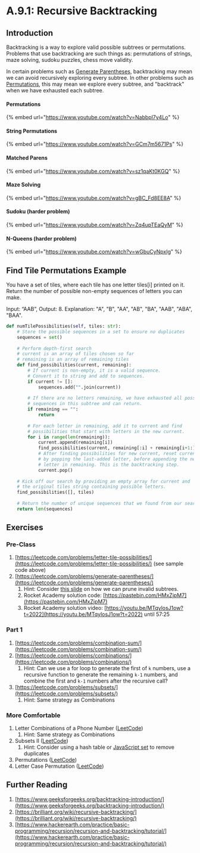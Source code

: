 # A.9.1: Recursive Backtracking

## Introduction

Backtracking is a way to explore valid possible subtrees or permutations. Problems that use backtracking are such things as: permutations of strings, maze solving, sudoku puzzles, chess move validity.

In certain problems such as [Generate Parentheses](https://leetcode.com/problems/generate-parentheses/), backtracking may mean we can avoid recursively exploring every subtree. In other problems such as [Permutations](https://leetcode.com/problems/permutations/), this may mean we explore every subtree, and "backtrack" when we have exhausted each subtree.

#### Permutations

{% embed url="https://www.youtube.com/watch?v=Nabbpl7y4Lo" %}

#### String Permutations

{% embed url="https://www.youtube.com/watch?v=GCm7m5671Ps" %}

#### Matched Parens

{% embed url="https://www.youtube.com/watch?v=sz1qaKt0KGQ" %}

#### Maze Solving

{% embed url="https://www.youtube.com/watch?v=gBC_Fd8EE8A" %}

#### Sudoku (harder problem)

{% embed url="https://www.youtube.com/watch?v=Zq4upTEaQyM" %}

#### N-Queens (harder problem)

{% embed url="https://www.youtube.com/watch?v=wGbuCyNpxIg" %}

## Find Tile Permutations Example

You have a set of tiles, where each tile has one letter tiles\[i] printed on it. Return the number of possible non-empty sequences of letters you can make.

Input: “AAB”, Output: 8. Explanation: "A", "B", "AA", "AB", "BA", "AAB", "ABA", "BAA".

```python
def numTilePossibilities(self, tiles: str):
    # Store the possible sequences in a set to ensure no duplicates
    sequences = set()
    
    # Perform depth-first search
    # current is an array of tiles chosen so far
    # remaining is an array of remaining tiles
    def find_possibilities(current, remaining):
        # If current is non-empty, it is a valid sequence.
        # Convert it to string and add to sequences.
        if current != []:
            sequences.add("".join(current))
            
        # If there are no letters remaining, we have exhausted all possible
        # sequences in this subtree and can return.
        if remaining == "":
            return
        
        # For each letter in remaining, add it to current and find
        # possibilities that start with letters in the new current.
        for i in range(len(remaining)): 
            current.append(remaining[i])
            find_possibilities(current, remaining[:i] + remaining[i+1:])
            # After finding possibilities for new current, reset current
            # by popping the last-added letter, before appending the next
            # letter in remaining. This is the backtracking step.
            current.pop() 
    
    # Kick off our search by providing an empty array for current and 
    # the original tiles string containing possible letters.
    find_possibilities([], tiles)
    
    # Return the number of unique sequences that we found from our search.
    return len(sequences)
```

## Exercises

### Pre-Class

1. [https://leetcode.com/problems/letter-tile-possibilities/](https://leetcode.com/problems/letter-tile-possibilities/) (see sample code above)
2. [https://leetcode.com/problems/generate-parentheses/](https://leetcode.com/problems/generate-parentheses/)
   1. Hint: Consider [this slide](https://docs.google.com/presentation/d/1rpY5NnOvN7MKVLSI5NoU7LYySGVNRTC9Yptl9mtaXRY/edit#slide=id.g81c439b50b\_0\_93) on how we can prune invalid subtrees.
   2. Rocket Academy solution code: [https://pastebin.com/HMxZjpM7](https://pastebin.com/HMxZjpM7)
   3. Rocket Academy solution video: [https://youtu.be/MTqylosJ1ow?t=2022](https://youtu.be/MTqylosJ1ow?t=2022) until 57:25

### Part 1

1. [https://leetcode.com/problems/combination-sum/](https://leetcode.com/problems/combination-sum/)
2. [https://leetcode.com/problems/combinations/](https://leetcode.com/problems/combinations/)
   1. Hint: Can we use a for loop to generate the first of `k` numbers, use a recursive function to generate the remaining `k-1` numbers, and combine the first and `k-1` numbers after the recursive call?
3. [https://leetcode.com/problems/subsets/](https://leetcode.com/problems/subsets/)
   1. Hint: Same strategy as Combinations

### More Comfortable

1. Letter Combinations of a Phone Number ([LeetCode](https://leetcode.com/problems/letter-combinations-of-a-phone-number/))
   1. Hint: Same strategy as Combinations
2. Subsets II ([LeetCode](https://leetcode.com/problems/subsets-ii/))
   1. Hint: Consider using a hash table or [JavaScript set](https://developer.mozilla.org/en-US/docs/Web/JavaScript/Reference/Global\_Objects/Set) to remove duplicates
3. Permutations ([LeetCode](https://leetcode.com/problems/permutations/))
4. Letter Case Permutation ([LeetCode](https://leetcode.com/problems/letter-case-permutation/))

## Further Reading

1. [https://www.geeksforgeeks.org/backtracking-introduction/](https://www.geeksforgeeks.org/backtracking-introduction/)
2. [https://brilliant.org/wiki/recursive-backtracking/](https://brilliant.org/wiki/recursive-backtracking/)
3. [https://www.hackerearth.com/practice/basic-programming/recursion/recursion-and-backtracking/tutorial/](https://www.hackerearth.com/practice/basic-programming/recursion/recursion-and-backtracking/tutorial/)
